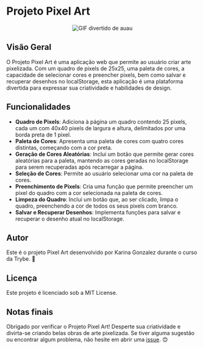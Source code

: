 # Projeto Pixel Art
<p align="center">
  <img src="https://media.tenor.com/9X-I0mcc_OgAAAAC/dog-funny.gif" alt="GIF divertido de auau"/>
</p>

## Visão Geral
O Projeto Pixel Art é uma aplicação web que permite ao usuário criar arte pixelizada. Com um quadro de pixels de 25x25, uma paleta de cores, a capacidade de selecionar cores e preencher pixels, bem como salvar e recuperar desenhos no localStorage, esta aplicação é uma plataforma divertida para expressar sua criatividade e habilidades de design.

## Funcionalidades
- **Quadro de Pixels**: Adiciona à página um quadro contendo 25 pixels, cada um com 40x40 pixels de largura e altura, delimitados por uma borda preta de 1 pixel.
- **Paleta de Cores**: Apresenta uma paleta de cores com quatro cores distintas, começando com a cor preta.
- **Geração de Cores Aleatórias**: Inclui um botão que permite gerar cores aleatórias para a paleta, mantendo as cores geradas no localStorage para serem recuperadas após recarregar a página.
- **Seleção de Cores**: Permite ao usuário selecionar uma cor na paleta de cores.
- **Preenchimento de Pixels**: Cria uma função que permite preencher um pixel do quadro com a cor selecionada na paleta de cores.
- **Limpeza do Quadro**: Inclui um botão que, ao ser clicado, limpa o quadro, preenchendo a cor de todos os seus pixels com branco.
- **Salvar e Recuperar Desenhos**: Implementa funções para salvar e recuperar o desenho atual no localStorage.

## Autor
Este é o projeto Pixel Art desenvolvido por Karina Gonzalez durante o curso da Trybe. 🎉

## Licença
Este projeto é licenciado sob a MIT License.

## Notas finais
Obrigado por verificar o Projeto Pixel Art! Desperte sua criatividade e divirta-se criando belas obras de arte pixelizada. Se tiver alguma sugestão ou encontrar algum problema, não hesite em abrir uma [issue](https://github.com/KarinaGonzalez99/Projeto-Pixel-Art/issues). 😊
